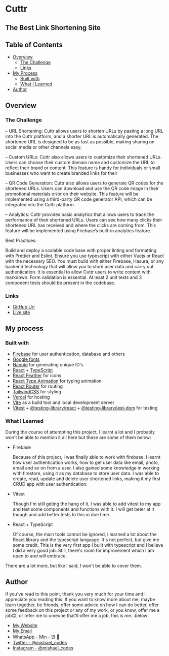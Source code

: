 # Cuttr
## The Best Link Shortening Site

## Table of Contents

- [Overview](#overview)
  - [The Challenge](#the-challenge)
  - [Links](#links)
- [My Process](#my-process)
  - [Built with](#built-with)
  - [What I Learned](#what-I-learned)
- [Author](#author)

## Overview

### The Challenge

– URL Shortening: Cuttr allows users to shorten URLs by pasting a long URL into the Cuttr platform, and a shorter URL is automatically generated. The shortened URL is designed to be as fast as possible, making sharing on social media or other channels easy.

– Custom URLs: Cuttr also allows users to customize their shortened URLs. Users can choose their custom domain name and customize the URL to reflect their brand or content. This feature is handy for individuals or small businesses who want to create branded links for their

– QR Code Generation: Cuttr also allows users to generate QR codes for the shortened URLs. Users can download and use the QR code image in their promotional materials or/or on their website. This feature will be implemented using a third-party QR code generator API, which can be integrated into the Cuttr platform.

– Analytics: Cuttr provides basic analytics that allows users to track the performance of their shortened URLs. Users can see how many clicks their shortened URL has received and where the clicks are coming from. This feature will be implemented using Firebase’s built-in analytics feature.

Best Practices:

Build and deploy a scalable code base with proper linting and formatting with Prettier and Eslint.
Ensure you use typescript with either Vuejs or React with the necessary SEO.
You must build with either Firebase, Hasura, or any backend technology that will allow you to store user data and carry out authentication.
It is essential to allow Cuttr users to write content with markdown.
Form validation is essential.
At least 2 unit tests and 3 component tests should be present in the codebase.

### Links

- [GitHub Url](https://github.com/mishael-codes/cuttr)
- [Live site](https://cuttr.vercel.app/)

## My process

### Built with

- [Firebase](https://firebase.google.com/) for user authentication, database and others
- [Google fonts](https://fonts.google.com/specimen/Montserrat?query=mont)
- [Nanoid](https://www.npmjs.com/package/nanoid) for generating unique ID&apos;s
- [React](https://react.dev/) + [TypeScript](https://www.typescriptlang.org/)
- [React Feather](https://feathericons.com/) for icons
- [React Type Animation](https://www.npmjs.com/package/react-type-animation) for typing animation
- [React Router](https://reactrouter.com/) for routing
- [TailwindCSS](https://tailwindcss.com/) for styling
- [Vercel](https://vercel.com/) for hosting
- [Vite](https://vitejs.dev/) as a build tool and local development server 
- [Vitest](https://vitest.dev/) + [@testing-library/react](https://www.npmjs.com/package/@testing-library/react) + [@testing-library/jest-dom](https://www.npmjs.com/package/@testing-library/jest-dom) for testing

### What I Learned
During the course of attempting this project, I learnt a lot and I probably won&apos;t be able to mention it all here but these are some of them below: 
- Firebase

    Because of this project, I was finally able to  work with firebase. I learnt how user authentication works, how to get user data like email, photo, email and so on from a user. I also gained some knowledge in working with firestore, using it as my database to  store user data. I was able to create, read, update and delete user shortened links, making it my first CRUD app with user authentication.
- Vitest

    Though I&apos;m still geting the hang of it, I was able to add vitest to my app and test some components and functions with it. I will get beter at it though and add better tests to this in due time.
- React + TypeScript

    Of course, the main tools cannot be ignored, I learned a lot about the React library and the typescript language. It&apos;s not perfect, but give me some credit. This is the very first app I built with typescript and I believe I did a very good job. Still, there&apos;s room for improvement which I am open to and will embrace.

There are a lot more, but like I said, I won&apos;t be able to cover them.

## Author
If you&apos;ve read to this point, thank you very much for your time and I appreciate you reading this. If you want to know more about me, maybe learn together, be friends, offer some advice on how I can do better, offer some feedback on this project or any of my work, or you know, offer me a job🙃, or refer me to omeone that&apos;ll offer me a job, this is me...below

  - [My Website](https://mishaelenyi.netlify.app)
  - [My Email](mailto:enyimishael22@gmail.com)
  - [WhatsApp - Min - 민 💙](https://wa.me/+2348167177172)
  - [Twitter - @mishael_codes](https://www.twitter.com/mishael_codes)
  - [Instagram - @mishael_codes](https://www.instagram.com/mishael_codes)